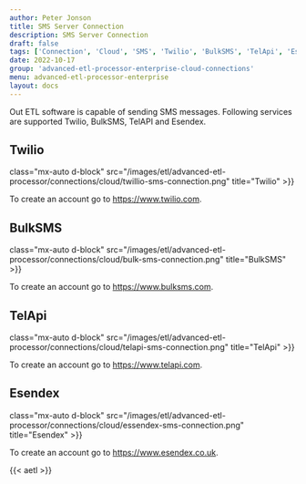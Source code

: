 ```yaml
---
author: Peter Jonson
title: SMS Server Connection
description: SMS Server Connection
draft: false
tags: ['Connection', 'Cloud', 'SMS', 'Twilio', 'BulkSMS', 'TelApi', 'Esendex']
date: 2022-10-17
group: 'advanced-etl-processor-enterprise-cloud-connections'
menu: advanced-etl-processor-enterprise
layout: docs
---
```


Out ETL software is capable of sending SMS messages. Following services are supported Twilio, BulkSMS, TelAPI and Esendex.

## Twilio

class="mx-auto d-block" src="/images/etl/advanced-etl-processor/connections/cloud/twillio-sms-connection.png" title="Twilio" >}}

To create an account go to https://www.twilio.com.

## BulkSMS

class="mx-auto d-block" src="/images/etl/advanced-etl-processor/connections/cloud/bulk-sms-connection.png" title="BulkSMS" >}}

To create an account go to https://www.bulksms.com.

## TelApi

class="mx-auto d-block" src="/images/etl/advanced-etl-processor/connections/cloud/telapi-sms-connection.png" title="TelApi" >}}

To create an account go to https://www.telapi.com.

## Esendex

class="mx-auto d-block" src="/images/etl/advanced-etl-processor/connections/cloud/essendex-sms-connection.png" title="Esendex" >}}

To create an account go to https://www.esendex.co.uk.

{{< aetl >}}
